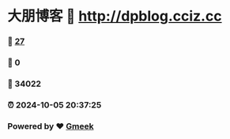 # 大朋博客 :link: http://dpblog.cciz.cc 
### :page_facing_up: [27](http://dpblog.cciz.cc/tag.html) 
### :speech_balloon: 0 
### :hibiscus: 34022 
### :alarm_clock: 2024-10-05 20:37:25 
### Powered by :heart: [Gmeek](https://github.com/Meekdai/Gmeek)
